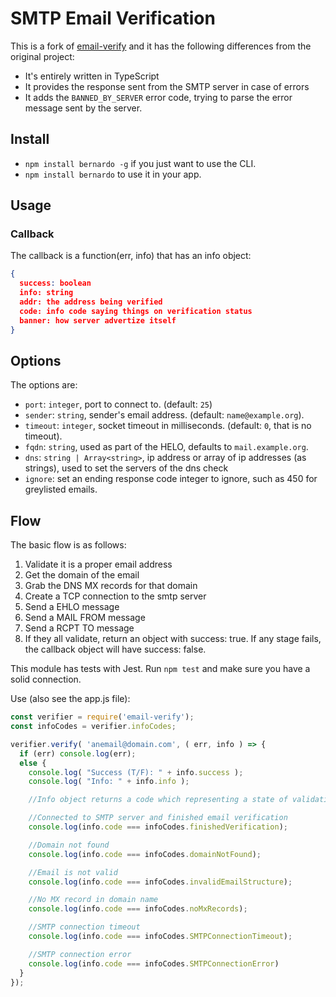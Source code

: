 # SMTP Email Verification

This is a fork of [email-verify](https://github.com/EmailVerify/email-verify) and it has the following differences from the original project:

* It's entirely written in TypeScript
* It provides the response sent from the SMTP server in case of errors
* It adds the `BANNED_BY_SERVER` error code, trying to parse the error message sent by the server.

## Install

* `npm install bernardo -g` if you just want to use the CLI.
* `npm install bernardo` to use it in your app.

## Usage

### Callback

The callback is a function(err, info) that has an info object:

```json
{
  success: boolean
  info: string
  addr: the address being verified
  code: info code saying things on verification status
  banner: how server advertize itself
}
```

## Options

The options are:

* `port`: `integer`, port to connect to. (default: `25`)
* `sender`: `string`, sender's email address. (default: `name@example.org`).
* `timeout`: `integer`, socket timeout in milliseconds. (default: `0`, that is no timeout).
* `fqdn`: `string`, used as part of the HELO, defaults to `mail.example.org`.
* `dns`: `string | Array<string>`, ip address or array of ip addresses (as strings), used to set the servers of the dns check
* `ignore`: set an ending response code integer to ignore, such as 450 for greylisted emails.

## Flow

The basic flow is as follows:

1. Validate it is a proper email address
2. Get the domain of the email
3. Grab the DNS MX records for that domain
4. Create a TCP connection to the smtp server
5. Send a EHLO message
6. Send a MAIL FROM message
7. Send a RCPT TO message
8. If they all validate, return an object with success: true. If any stage fails, the callback object will have success: false.

This module has tests with Jest. Run `npm test` and make sure you have a solid connection.

Use (also see the app.js file):

```javascript
const verifier = require('email-verify');
const infoCodes = verifier.infoCodes;

verifier.verify( 'anemail@domain.com', ( err, info ) => {
  if (err) console.log(err);
  else {
    console.log( "Success (T/F): " + info.success );
    console.log( "Info: " + info.info );

    //Info object returns a code which representing a state of validation:

    //Connected to SMTP server and finished email verification
    console.log(info.code === infoCodes.finishedVerification);

    //Domain not found
    console.log(info.code === infoCodes.domainNotFound);

    //Email is not valid
    console.log(info.code === infoCodes.invalidEmailStructure);

    //No MX record in domain name
    console.log(info.code === infoCodes.noMxRecords);

    //SMTP connection timeout
    console.log(info.code === infoCodes.SMTPConnectionTimeout);

    //SMTP connection error
    console.log(info.code === infoCodes.SMTPConnectionError)
  }
});
```